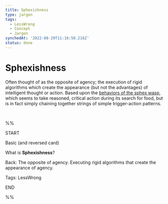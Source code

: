 ```yaml
---
title: Sphexishness
type: jargon
tags:
  - LessWrong
  - Concept
  - Jargon
synchedAt: '2022-08-29T11:16:58.216Z'
status: done
---
```


# Sphexishness

Often thought of as the opposite of agency; the execution of rigid algorithms which create the appearance (but not the advantages) of intelligent thought or action. Based upon the [behaviors of the sphex wasp](https://en.wikipedia.org/wiki/Sphex#Uses_in_philosophy), which seems to take reasoned, critical action during its search for food, but is in fact simply chaining together strings of simple trigger-action patterns.

 

%%

START

Basic (and reversed card)

What is **Sphexishness**?

Back: The opposite of agency. Executing rigid algorithms that create the appearance of agency.

Tags: LessWrong

END

%%
